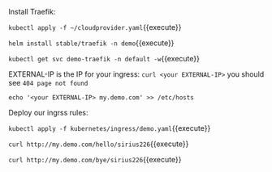 Install Traefik:

`kubectl apply -f ~/cloudprovider.yaml`{{execute}}

`helm install stable/traefik -n demo`{{execute}}

`kubectl get svc demo-traefik -n default -w`{{execute}}

EXTERNAL-IP is the IP for your ingress:
`curl <your EXTERNAL-IP>` you should see `404 page not found`

`echo '<your EXTERNAL-IP> my.demo.com' >> /etc/hosts`

Deploy our ingrss rules:

`kubectl apply -f kubernetes/ingress/demo.yaml`{{execute}}

`curl http://my.demo.com/hello/sirius226`{{execute}}

`curl http://my.demo.com/bye/sirius226`{{execute}}
